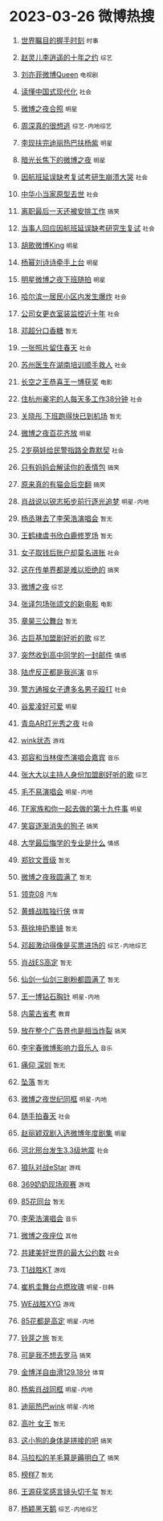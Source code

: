 # 2023-03-26 微博热搜 
1. [世界瞩目的握手时刻](https://m.weibo.cn/search?containerid=100103type%3D1%26t%3D10%26q%3D%23%E4%B8%96%E7%95%8C%E7%9E%A9%E7%9B%AE%E7%9A%84%E6%8F%A1%E6%89%8B%E6%97%B6%E5%88%BB%23&stream_entry_id=51&isnewpage=1&extparam=seat%3D1%26c_type%3D51%26pos%3D0%26stream_entry_id%3D51%26cate%3D10103%26filter_type%3Drealtimehot%26dgr%3D0%26display_time%3D1679791523%26pre_seqid%3D1679791523685026417245&luicode=10000011&lfid=106003type%3D25%26t%3D3%26disable_hot%3D1%26filter_type%3Drealtimehot) `时事` 

2. [赵灵儿李逍遥的十年之约](https://m.weibo.cn/search?containerid=100103type%3D1%26t%3D10%26q%3D%E8%B5%B5%E7%81%B5%E5%84%BF%E6%9D%8E%E9%80%8D%E9%81%A5%E7%9A%84%E5%8D%81%E5%B9%B4%E4%B9%8B%E7%BA%A6&stream_entry_id=31&isnewpage=1&extparam=seat%3D1%26realpos%3D1%26band_rank%3D1%26q%3D%25E8%25B5%25B5%25E7%2581%25B5%25E5%2584%25BF%25E6%259D%258E%25E9%2580%258D%25E9%2581%25A5%25E7%259A%2584%25E5%258D%2581%25E5%25B9%25B4%25E4%25B9%258B%25E7%25BA%25A6%26dgr%3D0%26flag%3D16%26stream_entry_id%3D31%26cate%3D5001%26pos%3D0%26c_type%3D31%26lcate%3D5001%26filter_type%3Drealtimehot%26display_time%3D1679791523%26pre_seqid%3D1679791523685026417245&luicode=10000011&lfid=106003type%3D25%26t%3D3%26disable_hot%3D1%26filter_type%3Drealtimehot) `综艺` 

3. [刘亦菲微博Queen](https://m.weibo.cn/search?containerid=100103type%3D1%26t%3D10%26q%3D%23%E5%88%98%E4%BA%A6%E8%8F%B2%E5%BE%AE%E5%8D%9AQueen%23&stream_entry_id=31&isnewpage=1&extparam=seat%3D1%26realpos%3D2%26band_rank%3D2%26q%3D%2523%25E5%2588%2598%25E4%25BA%25A6%25E8%258F%25B2%25E5%25BE%25AE%25E5%258D%259AQueen%2523%26dgr%3D0%26flag%3D16%26stream_entry_id%3D31%26cate%3D5001%26pos%3D1%26c_type%3D31%26lcate%3D5001%26filter_type%3Drealtimehot%26display_time%3D1679791523%26pre_seqid%3D1679791523685026417245&luicode=10000011&lfid=106003type%3D25%26t%3D3%26disable_hot%3D1%26filter_type%3Drealtimehot) `电视剧` 

4. [读懂中国式现代化](https://m.weibo.cn/search?containerid=100103type%3D1%26t%3D10%26q%3D%23%E8%AF%BB%E6%87%82%E4%B8%AD%E5%9B%BD%E5%BC%8F%E7%8E%B0%E4%BB%A3%E5%8C%96%23&stream_entry_id=31&isnewpage=1&extparam=seat%3D1%26realpos%3D3%26band_rank%3D3%26q%3D%2523%25E8%25AF%25BB%25E6%2587%2582%25E4%25B8%25AD%25E5%259B%25BD%25E5%25BC%258F%25E7%258E%25B0%25E4%25BB%25A3%25E5%258C%2596%2523%26dgr%3D0%26flag%3D0%26stream_entry_id%3D31%26cate%3D5001%26pos%3D2%26c_type%3D31%26lcate%3D5001%26filter_type%3Drealtimehot%26display_time%3D1679791523%26pre_seqid%3D1679791523685026417245&luicode=10000011&lfid=106003type%3D25%26t%3D3%26disable_hot%3D1%26filter_type%3Drealtimehot) `社会` 

5. [微博之夜合照](https://m.weibo.cn/search?containerid=100103type%3D1%26t%3D10%26q%3D%23%E5%BE%AE%E5%8D%9A%E4%B9%8B%E5%A4%9C%E5%90%88%E7%85%A7%23&stream_entry_id=31&isnewpage=1&extparam=seat%3D1%26realpos%3D4%26band_rank%3D4%26q%3D%2523%25E5%25BE%25AE%25E5%258D%259A%25E4%25B9%258B%25E5%25A4%259C%25E5%2590%2588%25E7%2585%25A7%2523%26dgr%3D0%26flag%3D16%26stream_entry_id%3D31%26cate%3D5001%26pos%3D3%26c_type%3D31%26lcate%3D5001%26filter_type%3Drealtimehot%26display_time%3D1679791523%26pre_seqid%3D1679791523685026417245&luicode=10000011&lfid=106003type%3D25%26t%3D3%26disable_hot%3D1%26filter_type%3Drealtimehot) `明星` 

6. [周深真的很想逃](https://m.weibo.cn/search?containerid=100103type%3D1%26t%3D10%26q%3D%23%E5%91%A8%E6%B7%B1%E7%9C%9F%E7%9A%84%E5%BE%88%E6%83%B3%E9%80%83%23&stream_entry_id=31&isnewpage=1&extparam=seat%3D1%26realpos%3D5%26band_rank%3D5%26q%3D%2523%25E5%2591%25A8%25E6%25B7%25B1%25E7%259C%259F%25E7%259A%2584%25E5%25BE%2588%25E6%2583%25B3%25E9%2580%2583%2523%26dgr%3D0%26flag%3D1%26stream_entry_id%3D31%26cate%3D5001%26pos%3D4%26c_type%3D31%26lcate%3D5001%26filter_type%3Drealtimehot%26display_time%3D1679791523%26pre_seqid%3D1679791523685026417245&luicode=10000011&lfid=106003type%3D25%26t%3D3%26disable_hot%3D1%26filter_type%3Drealtimehot) `综艺-内地综艺` 

7. [李现扶完迪丽热巴扶杨紫](https://m.weibo.cn/search?containerid=100103type%3D1%26t%3D10%26q%3D%23%E6%9D%8E%E7%8E%B0%E6%89%B6%E5%AE%8C%E8%BF%AA%E4%B8%BD%E7%83%AD%E5%B7%B4%E6%89%B6%E6%9D%A8%E7%B4%AB%23&stream_entry_id=31&isnewpage=1&extparam=seat%3D1%26realpos%3D6%26band_rank%3D6%26q%3D%2523%25E6%259D%258E%25E7%258E%25B0%25E6%2589%25B6%25E5%25AE%258C%25E8%25BF%25AA%25E4%25B8%25BD%25E7%2583%25AD%25E5%25B7%25B4%25E6%2589%25B6%25E6%259D%25A8%25E7%25B4%25AB%2523%26dgr%3D0%26flag%3D0%26stream_entry_id%3D31%26cate%3D5001%26pos%3D5%26c_type%3D31%26lcate%3D5001%26filter_type%3Drealtimehot%26display_time%3D1679791523%26pre_seqid%3D1679791523685026417245&luicode=10000011&lfid=106003type%3D25%26t%3D3%26disable_hot%3D1%26filter_type%3Drealtimehot) `明星` 

8. [暗光长焦下的微博之夜](https://m.weibo.cn/search?containerid=100103type%3D1%26t%3D10%26q%3D%23%E6%9A%97%E5%85%89%E9%95%BF%E7%84%A6%E4%B8%8B%E7%9A%84%E5%BE%AE%E5%8D%9A%E4%B9%8B%E5%A4%9C%23&stream_entry_id=31&isnewpage=1&extparam=seat%3D1%26band_rank%3D7%26filter_type%3Drealtimehot%26topic_ad%3D1%26adid%3D184075%26q%3D%2523%25E6%259A%2597%25E5%2585%2589%25E9%2595%25BF%25E7%2584%25A6%25E4%25B8%258B%25E7%259A%2584%25E5%25BE%25AE%25E5%258D%259A%25E4%25B9%258B%25E5%25A4%259C%2523%26dgr%3D0%26pos%3D6%26stream_entry_id%3D31%26cate%3D5001%26c_type%3D31%26lcate%3D5001%26display_time%3D1679791523%26pre_seqid%3D1679791523685026417245&luicode=10000011&lfid=106003type%3D25%26t%3D3%26disable_hot%3D1%26filter_type%3Drealtimehot) `明星` 

9. [因航班延误缺考复试考研生崩溃大哭](https://m.weibo.cn/search?containerid=100103type%3D1%26t%3D10%26q%3D%23%E5%9B%A0%E8%88%AA%E7%8F%AD%E5%BB%B6%E8%AF%AF%E7%BC%BA%E8%80%83%E5%A4%8D%E8%AF%95%E8%80%83%E7%A0%94%E7%94%9F%E5%B4%A9%E6%BA%83%E5%A4%A7%E5%93%AD%23&stream_entry_id=31&isnewpage=1&extparam=seat%3D1%26realpos%3D7%26band_rank%3D7%26q%3D%2523%25E5%259B%25A0%25E8%2588%25AA%25E7%258F%25AD%25E5%25BB%25B6%25E8%25AF%25AF%25E7%25BC%25BA%25E8%2580%2583%25E5%25A4%258D%25E8%25AF%2595%25E8%2580%2583%25E7%25A0%2594%25E7%2594%259F%25E5%25B4%25A9%25E6%25BA%2583%25E5%25A4%25A7%25E5%2593%25AD%2523%26dgr%3D0%26flag%3D2%26stream_entry_id%3D31%26cate%3D5001%26pos%3D7%26c_type%3D31%26lcate%3D5001%26filter_type%3Drealtimehot%26display_time%3D1679791523%26pre_seqid%3D1679791523685026417245&luicode=10000011&lfid=106003type%3D25%26t%3D3%26disable_hot%3D1%26filter_type%3Drealtimehot) `社会` 

10. [中华小当家原型去世](https://m.weibo.cn/search?containerid=100103type%3D1%26t%3D10%26q%3D%23%E4%B8%AD%E5%8D%8E%E5%B0%8F%E5%BD%93%E5%AE%B6%E5%8E%9F%E5%9E%8B%E5%8E%BB%E4%B8%96%23&stream_entry_id=31&isnewpage=1&extparam=seat%3D1%26realpos%3D8%26band_rank%3D8%26q%3D%2523%25E4%25B8%25AD%25E5%258D%258E%25E5%25B0%258F%25E5%25BD%2593%25E5%25AE%25B6%25E5%258E%259F%25E5%259E%258B%25E5%258E%25BB%25E4%25B8%2596%2523%26dgr%3D0%26flag%3D1%26stream_entry_id%3D31%26cate%3D5001%26pos%3D8%26c_type%3D31%26lcate%3D5001%26filter_type%3Drealtimehot%26display_time%3D1679791523%26pre_seqid%3D1679791523685026417245&luicode=10000011&lfid=106003type%3D25%26t%3D3%26disable_hot%3D1%26filter_type%3Drealtimehot) `社会` 

11. [离职最后一天还被安排工作](https://m.weibo.cn/search?containerid=100103type%3D1%26t%3D10%26q%3D%23%E7%A6%BB%E8%81%8C%E6%9C%80%E5%90%8E%E4%B8%80%E5%A4%A9%E8%BF%98%E8%A2%AB%E5%AE%89%E6%8E%92%E5%B7%A5%E4%BD%9C%23&stream_entry_id=31&isnewpage=1&extparam=seat%3D1%26realpos%3D9%26band_rank%3D9%26q%3D%2523%25E7%25A6%25BB%25E8%2581%258C%25E6%259C%2580%25E5%2590%258E%25E4%25B8%2580%25E5%25A4%25A9%25E8%25BF%2598%25E8%25A2%25AB%25E5%25AE%2589%25E6%258E%2592%25E5%25B7%25A5%25E4%25BD%259C%2523%26dgr%3D0%26flag%3D0%26stream_entry_id%3D31%26cate%3D5001%26pos%3D9%26c_type%3D31%26lcate%3D5001%26filter_type%3Drealtimehot%26display_time%3D1679791523%26pre_seqid%3D1679791523685026417245&luicode=10000011&lfid=106003type%3D25%26t%3D3%26disable_hot%3D1%26filter_type%3Drealtimehot) `搞笑` 

12. [当事人回应因航班延误缺考研究生复试](https://m.weibo.cn/search?containerid=100103type%3D1%26t%3D10%26q%3D%23%E5%BD%93%E4%BA%8B%E4%BA%BA%E5%9B%9E%E5%BA%94%E5%9B%A0%E8%88%AA%E7%8F%AD%E5%BB%B6%E8%AF%AF%E7%BC%BA%E8%80%83%E7%A0%94%E7%A9%B6%E7%94%9F%E5%A4%8D%E8%AF%95%23&stream_entry_id=31&isnewpage=1&extparam=seat%3D1%26realpos%3D10%26band_rank%3D10%26q%3D%2523%25E5%25BD%2593%25E4%25BA%258B%25E4%25BA%25BA%25E5%259B%259E%25E5%25BA%2594%25E5%259B%25A0%25E8%2588%25AA%25E7%258F%25AD%25E5%25BB%25B6%25E8%25AF%25AF%25E7%25BC%25BA%25E8%2580%2583%25E7%25A0%2594%25E7%25A9%25B6%25E7%2594%259F%25E5%25A4%258D%25E8%25AF%2595%2523%26dgr%3D0%26flag%3D0%26stream_entry_id%3D31%26cate%3D5001%26pos%3D10%26c_type%3D31%26lcate%3D5001%26filter_type%3Drealtimehot%26display_time%3D1679791523%26pre_seqid%3D1679791523685026417245&luicode=10000011&lfid=106003type%3D25%26t%3D3%26disable_hot%3D1%26filter_type%3Drealtimehot) `社会` 

13. [胡歌微博King](https://m.weibo.cn/search?containerid=100103type%3D1%26t%3D10%26q%3D%23%E8%83%A1%E6%AD%8C%E5%BE%AE%E5%8D%9AKing%23&stream_entry_id=31&isnewpage=1&extparam=seat%3D1%26realpos%3D11%26band_rank%3D11%26q%3D%2523%25E8%2583%25A1%25E6%25AD%258C%25E5%25BE%25AE%25E5%258D%259AKing%2523%26dgr%3D0%26flag%3D0%26stream_entry_id%3D31%26cate%3D5001%26pos%3D11%26c_type%3D31%26lcate%3D5001%26filter_type%3Drealtimehot%26display_time%3D1679791523%26pre_seqid%3D1679791523685026417245&luicode=10000011&lfid=106003type%3D25%26t%3D3%26disable_hot%3D1%26filter_type%3Drealtimehot) `明星` 

14. [杨幂刘诗诗牵手上台](https://m.weibo.cn/search?containerid=100103type%3D1%26t%3D10%26q%3D%23%E6%9D%A8%E5%B9%82%E5%88%98%E8%AF%97%E8%AF%97%E7%89%B5%E6%89%8B%E4%B8%8A%E5%8F%B0%23&stream_entry_id=31&isnewpage=1&extparam=seat%3D1%26realpos%3D12%26band_rank%3D12%26q%3D%2523%25E6%259D%25A8%25E5%25B9%2582%25E5%2588%2598%25E8%25AF%2597%25E8%25AF%2597%25E7%2589%25B5%25E6%2589%258B%25E4%25B8%258A%25E5%258F%25B0%2523%26dgr%3D0%26flag%3D0%26stream_entry_id%3D31%26cate%3D5001%26pos%3D12%26c_type%3D31%26lcate%3D5001%26filter_type%3Drealtimehot%26display_time%3D1679791523%26pre_seqid%3D1679791523685026417245&luicode=10000011&lfid=106003type%3D25%26t%3D3%26disable_hot%3D1%26filter_type%3Drealtimehot) `明星` 

15. [明星微博之夜下班随拍](https://m.weibo.cn/search?containerid=100103type%3D1%26t%3D10%26q%3D%23%E6%98%8E%E6%98%9F%E5%BE%AE%E5%8D%9A%E4%B9%8B%E5%A4%9C%E4%B8%8B%E7%8F%AD%E9%9A%8F%E6%8B%8D%23&stream_entry_id=31&isnewpage=1&extparam=seat%3D1%26realpos%3D13%26band_rank%3D13%26q%3D%2523%25E6%2598%258E%25E6%2598%259F%25E5%25BE%25AE%25E5%258D%259A%25E4%25B9%258B%25E5%25A4%259C%25E4%25B8%258B%25E7%258F%25AD%25E9%259A%258F%25E6%258B%258D%2523%26dgr%3D0%26flag%3D1%26stream_entry_id%3D31%26cate%3D5001%26pos%3D13%26c_type%3D31%26lcate%3D5001%26filter_type%3Drealtimehot%26display_time%3D1679791523%26pre_seqid%3D1679791523685026417245&luicode=10000011&lfid=106003type%3D25%26t%3D3%26disable_hot%3D1%26filter_type%3Drealtimehot) `明星` 

16. [哈尔滨一居民小区内发生爆炸](https://m.weibo.cn/search?containerid=100103type%3D1%26t%3D10%26q%3D%23%E5%93%88%E5%B0%94%E6%BB%A8%E4%B8%80%E5%B1%85%E6%B0%91%E5%B0%8F%E5%8C%BA%E5%86%85%E5%8F%91%E7%94%9F%E7%88%86%E7%82%B8%23&stream_entry_id=31&isnewpage=1&extparam=seat%3D1%26realpos%3D14%26band_rank%3D14%26q%3D%2523%25E5%2593%2588%25E5%25B0%2594%25E6%25BB%25A8%25E4%25B8%2580%25E5%25B1%2585%25E6%25B0%2591%25E5%25B0%258F%25E5%258C%25BA%25E5%2586%2585%25E5%258F%2591%25E7%2594%259F%25E7%2588%2586%25E7%2582%25B8%2523%26dgr%3D0%26flag%3D0%26stream_entry_id%3D31%26cate%3D5001%26pos%3D14%26c_type%3D31%26lcate%3D5001%26filter_type%3Drealtimehot%26display_time%3D1679791523%26pre_seqid%3D1679791523685026417245&luicode=10000011&lfid=106003type%3D25%26t%3D3%26disable_hot%3D1%26filter_type%3Drealtimehot) `社会` 

17. [公司女更衣室装监控近十年](https://m.weibo.cn/search?containerid=100103type%3D1%26t%3D10%26q%3D%23%E5%85%AC%E5%8F%B8%E5%A5%B3%E6%9B%B4%E8%A1%A3%E5%AE%A4%E8%A3%85%E7%9B%91%E6%8E%A7%E8%BF%91%E5%8D%81%E5%B9%B4%23&stream_entry_id=31&isnewpage=1&extparam=seat%3D1%26realpos%3D15%26band_rank%3D15%26q%3D%2523%25E5%2585%25AC%25E5%258F%25B8%25E5%25A5%25B3%25E6%259B%25B4%25E8%25A1%25A3%25E5%25AE%25A4%25E8%25A3%2585%25E7%259B%2591%25E6%258E%25A7%25E8%25BF%2591%25E5%258D%2581%25E5%25B9%25B4%2523%26dgr%3D0%26flag%3D0%26stream_entry_id%3D31%26cate%3D5001%26pos%3D15%26c_type%3D31%26lcate%3D5001%26filter_type%3Drealtimehot%26display_time%3D1679791523%26pre_seqid%3D1679791523685026417245&luicode=10000011&lfid=106003type%3D25%26t%3D3%26disable_hot%3D1%26filter_type%3Drealtimehot) `社会` 

18. [邓超分口香糖](https://m.weibo.cn/search?containerid=100103type%3D1%26t%3D10%26q%3D%23%E9%82%93%E8%B6%85%E5%88%86%E5%8F%A3%E9%A6%99%E7%B3%96%23&stream_entry_id=31&isnewpage=1&extparam=seat%3D1%26realpos%3D16%26band_rank%3D16%26q%3D%2523%25E9%2582%2593%25E8%25B6%2585%25E5%2588%2586%25E5%258F%25A3%25E9%25A6%2599%25E7%25B3%2596%2523%26dgr%3D0%26flag%3D1%26stream_entry_id%3D31%26cate%3D5001%26pos%3D16%26c_type%3D31%26lcate%3D5001%26filter_type%3Drealtimehot%26display_time%3D1679791523%26pre_seqid%3D1679791523685026417245&luicode=10000011&lfid=106003type%3D25%26t%3D3%26disable_hot%3D1%26filter_type%3Drealtimehot) `暂无` 

19. [一张照片留住春天](https://m.weibo.cn/search?containerid=100103type%3D1%26t%3D10%26q%3D%23%E4%B8%80%E5%BC%A0%E7%85%A7%E7%89%87%E7%95%99%E4%BD%8F%E6%98%A5%E5%A4%A9%23&stream_entry_id=31&isnewpage=1&extparam=seat%3D1%26realpos%3D17%26band_rank%3D17%26q%3D%2523%25E4%25B8%2580%25E5%25BC%25A0%25E7%2585%25A7%25E7%2589%2587%25E7%2595%2599%25E4%25BD%258F%25E6%2598%25A5%25E5%25A4%25A9%2523%26dgr%3D0%26flag%3D1%26stream_entry_id%3D31%26cate%3D5001%26pos%3D17%26c_type%3D31%26lcate%3D5001%26filter_type%3Drealtimehot%26display_time%3D1679791523%26pre_seqid%3D1679791523685026417245&luicode=10000011&lfid=106003type%3D25%26t%3D3%26disable_hot%3D1%26filter_type%3Drealtimehot) `社会` 

20. [苏州医生在湖南培训顺手救人](https://m.weibo.cn/search?containerid=100103type%3D1%26t%3D10%26q%3D%23%E8%8B%8F%E5%B7%9E%E5%8C%BB%E7%94%9F%E5%9C%A8%E6%B9%96%E5%8D%97%E5%9F%B9%E8%AE%AD%E9%A1%BA%E6%89%8B%E6%95%91%E4%BA%BA%23&stream_entry_id=31&isnewpage=1&extparam=seat%3D1%26realpos%3D18%26band_rank%3D18%26q%3D%2523%25E8%258B%258F%25E5%25B7%259E%25E5%258C%25BB%25E7%2594%259F%25E5%259C%25A8%25E6%25B9%2596%25E5%258D%2597%25E5%259F%25B9%25E8%25AE%25AD%25E9%25A1%25BA%25E6%2589%258B%25E6%2595%2591%25E4%25BA%25BA%2523%26dgr%3D0%26flag%3D0%26stream_entry_id%3D31%26cate%3D5001%26pos%3D18%26c_type%3D31%26lcate%3D5001%26filter_type%3Drealtimehot%26display_time%3D1679791523%26pre_seqid%3D1679791523685026417245&luicode=10000011&lfid=106003type%3D25%26t%3D3%26disable_hot%3D1%26filter_type%3Drealtimehot) `社会` 

21. [长空之王恭喜王一博获奖](https://m.weibo.cn/search?containerid=100103type%3D1%26t%3D10%26q%3D%23%E9%95%BF%E7%A9%BA%E4%B9%8B%E7%8E%8B%E6%81%AD%E5%96%9C%E7%8E%8B%E4%B8%80%E5%8D%9A%E8%8E%B7%E5%A5%96%23&stream_entry_id=31&isnewpage=1&extparam=seat%3D1%26realpos%3D19%26band_rank%3D19%26q%3D%2523%25E9%2595%25BF%25E7%25A9%25BA%25E4%25B9%258B%25E7%258E%258B%25E6%2581%25AD%25E5%2596%259C%25E7%258E%258B%25E4%25B8%2580%25E5%258D%259A%25E8%258E%25B7%25E5%25A5%2596%2523%26dgr%3D0%26flag%3D1%26stream_entry_id%3D31%26cate%3D5001%26pos%3D19%26c_type%3D31%26lcate%3D5001%26filter_type%3Drealtimehot%26display_time%3D1679791523%26pre_seqid%3D1679791523685026417245&luicode=10000011&lfid=106003type%3D25%26t%3D3%26disable_hot%3D1%26filter_type%3Drealtimehot) `电影` 

22. [住杭州豪宅的人每天多工作38分钟](https://m.weibo.cn/search?containerid=100103type%3D1%26t%3D10%26q%3D%23%E4%BD%8F%E6%9D%AD%E5%B7%9E%E8%B1%AA%E5%AE%85%E7%9A%84%E4%BA%BA%E6%AF%8F%E5%A4%A9%E5%A4%9A%E5%B7%A5%E4%BD%9C38%E5%88%86%E9%92%9F%23&stream_entry_id=31&isnewpage=1&extparam=seat%3D1%26realpos%3D20%26band_rank%3D20%26q%3D%2523%25E4%25BD%258F%25E6%259D%25AD%25E5%25B7%259E%25E8%25B1%25AA%25E5%25AE%2585%25E7%259A%2584%25E4%25BA%25BA%25E6%25AF%258F%25E5%25A4%25A9%25E5%25A4%259A%25E5%25B7%25A5%25E4%25BD%259C38%25E5%2588%2586%25E9%2592%259F%2523%26dgr%3D0%26flag%3D0%26stream_entry_id%3D31%26cate%3D5001%26pos%3D20%26c_type%3D31%26lcate%3D5001%26filter_type%3Drealtimehot%26display_time%3D1679791523%26pre_seqid%3D1679791523685026417245&luicode=10000011&lfid=106003type%3D25%26t%3D3%26disable_hot%3D1%26filter_type%3Drealtimehot) `社会` 

23. [关晓彤 下班跑得快已到机场](https://m.weibo.cn/search?containerid=100103type%3D1%26t%3D10%26q%3D%E5%85%B3%E6%99%93%E5%BD%A4+%E4%B8%8B%E7%8F%AD%E8%B7%91%E5%BE%97%E5%BF%AB%E5%B7%B2%E5%88%B0%E6%9C%BA%E5%9C%BA&stream_entry_id=31&isnewpage=1&extparam=seat%3D1%26realpos%3D21%26band_rank%3D21%26q%3D%25E5%2585%25B3%25E6%2599%2593%25E5%25BD%25A4%2520%25E4%25B8%258B%25E7%258F%25AD%25E8%25B7%2591%25E5%25BE%2597%25E5%25BF%25AB%25E5%25B7%25B2%25E5%2588%25B0%25E6%259C%25BA%25E5%259C%25BA%26dgr%3D0%26flag%3D0%26stream_entry_id%3D31%26cate%3D5001%26pos%3D21%26c_type%3D31%26lcate%3D5001%26filter_type%3Drealtimehot%26display_time%3D1679791523%26pre_seqid%3D1679791523685026417245&luicode=10000011&lfid=106003type%3D25%26t%3D3%26disable_hot%3D1%26filter_type%3Drealtimehot) `暂无` 

24. [微博之夜百花齐放](https://m.weibo.cn/search?containerid=100103type%3D1%26t%3D10%26q%3D%23%E5%BE%AE%E5%8D%9A%E4%B9%8B%E5%A4%9C%E7%99%BE%E8%8A%B1%E9%BD%90%E6%94%BE%23&stream_entry_id=31&isnewpage=1&extparam=seat%3D1%26realpos%3D22%26band_rank%3D22%26q%3D%2523%25E5%25BE%25AE%25E5%258D%259A%25E4%25B9%258B%25E5%25A4%259C%25E7%2599%25BE%25E8%258A%25B1%25E9%25BD%2590%25E6%2594%25BE%2523%26dgr%3D0%26flag%3D2%26stream_entry_id%3D31%26cate%3D5001%26pos%3D22%26c_type%3D31%26lcate%3D5001%26filter_type%3Drealtimehot%26display_time%3D1679791523%26pre_seqid%3D1679791523685026417245&luicode=10000011&lfid=106003type%3D25%26t%3D3%26disable_hot%3D1%26filter_type%3Drealtimehot) `明星` 

25. [2岁萌娃给民警指路全靠默契](https://m.weibo.cn/search?containerid=100103type%3D1%26t%3D10%26q%3D%232%E5%B2%81%E8%90%8C%E5%A8%83%E7%BB%99%E6%B0%91%E8%AD%A6%E6%8C%87%E8%B7%AF%E5%85%A8%E9%9D%A0%E9%BB%98%E5%A5%91%23&stream_entry_id=31&isnewpage=1&extparam=seat%3D1%26realpos%3D23%26band_rank%3D23%26q%3D%25232%25E5%25B2%2581%25E8%2590%258C%25E5%25A8%2583%25E7%25BB%2599%25E6%25B0%2591%25E8%25AD%25A6%25E6%258C%2587%25E8%25B7%25AF%25E5%2585%25A8%25E9%259D%25A0%25E9%25BB%2598%25E5%25A5%2591%2523%26dgr%3D0%26flag%3D1%26stream_entry_id%3D31%26cate%3D5001%26pos%3D23%26c_type%3D31%26lcate%3D5001%26filter_type%3Drealtimehot%26display_time%3D1679791523%26pre_seqid%3D1679791523685026417245&luicode=10000011&lfid=106003type%3D25%26t%3D3%26disable_hot%3D1%26filter_type%3Drealtimehot) `社会` 

26. [只有妈妈会解读你的表情包](https://m.weibo.cn/search?containerid=100103type%3D1%26t%3D10%26q%3D%23%E5%8F%AA%E6%9C%89%E5%A6%88%E5%A6%88%E4%BC%9A%E8%A7%A3%E8%AF%BB%E4%BD%A0%E7%9A%84%E8%A1%A8%E6%83%85%E5%8C%85%23&stream_entry_id=31&isnewpage=1&extparam=seat%3D1%26realpos%3D24%26band_rank%3D24%26q%3D%2523%25E5%258F%25AA%25E6%259C%2589%25E5%25A6%2588%25E5%25A6%2588%25E4%25BC%259A%25E8%25A7%25A3%25E8%25AF%25BB%25E4%25BD%25A0%25E7%259A%2584%25E8%25A1%25A8%25E6%2583%2585%25E5%258C%2585%2523%26dgr%3D0%26flag%3D1%26stream_entry_id%3D31%26cate%3D5001%26pos%3D24%26c_type%3D31%26lcate%3D5001%26filter_type%3Drealtimehot%26display_time%3D1679791523%26pre_seqid%3D1679791523685026417245&luicode=10000011&lfid=106003type%3D25%26t%3D3%26disable_hot%3D1%26filter_type%3Drealtimehot) `搞笑` 

27. [原来真的有猫会后空翻](https://m.weibo.cn/search?containerid=100103type%3D1%26t%3D10%26q%3D%23%E5%8E%9F%E6%9D%A5%E7%9C%9F%E7%9A%84%E6%9C%89%E7%8C%AB%E4%BC%9A%E5%90%8E%E7%A9%BA%E7%BF%BB%23&stream_entry_id=31&isnewpage=1&extparam=seat%3D1%26realpos%3D25%26band_rank%3D25%26q%3D%2523%25E5%258E%259F%25E6%259D%25A5%25E7%259C%259F%25E7%259A%2584%25E6%259C%2589%25E7%258C%25AB%25E4%25BC%259A%25E5%2590%258E%25E7%25A9%25BA%25E7%25BF%25BB%2523%26dgr%3D0%26flag%3D1%26stream_entry_id%3D31%26cate%3D5001%26pos%3D25%26c_type%3D31%26lcate%3D5001%26filter_type%3Drealtimehot%26display_time%3D1679791523%26pre_seqid%3D1679791523685026417245&luicode=10000011&lfid=106003type%3D25%26t%3D3%26disable_hot%3D1%26filter_type%3Drealtimehot) `搞笑` 

28. [肖战说以锐志拓步前行逐光追梦](https://m.weibo.cn/search?containerid=100103type%3D1%26t%3D10%26q%3D%23%E8%82%96%E6%88%98%E8%AF%B4%E4%BB%A5%E9%94%90%E5%BF%97%E6%8B%93%E6%AD%A5%E5%89%8D%E8%A1%8C%E9%80%90%E5%85%89%E8%BF%BD%E6%A2%A6%23&stream_entry_id=31&isnewpage=1&extparam=seat%3D1%26realpos%3D26%26band_rank%3D26%26q%3D%2523%25E8%2582%2596%25E6%2588%2598%25E8%25AF%25B4%25E4%25BB%25A5%25E9%2594%2590%25E5%25BF%2597%25E6%258B%2593%25E6%25AD%25A5%25E5%2589%258D%25E8%25A1%258C%25E9%2580%2590%25E5%2585%2589%25E8%25BF%25BD%25E6%25A2%25A6%2523%26dgr%3D0%26flag%3D1%26stream_entry_id%3D31%26cate%3D5001%26pos%3D26%26c_type%3D31%26lcate%3D5001%26filter_type%3Drealtimehot%26display_time%3D1679791523%26pre_seqid%3D1679791523685026417245&luicode=10000011&lfid=106003type%3D25%26t%3D3%26disable_hot%3D1%26filter_type%3Drealtimehot) `明星-内地` 

29. [杨丞琳去了李荣浩演唱会](https://m.weibo.cn/search?containerid=100103type%3D1%26t%3D10%26q%3D%E6%9D%A8%E4%B8%9E%E7%90%B3%E5%8E%BB%E4%BA%86%E6%9D%8E%E8%8D%A3%E6%B5%A9%E6%BC%94%E5%94%B1%E4%BC%9A&stream_entry_id=31&isnewpage=1&extparam=seat%3D1%26realpos%3D27%26band_rank%3D27%26q%3D%25E6%259D%25A8%25E4%25B8%259E%25E7%2590%25B3%25E5%258E%25BB%25E4%25BA%2586%25E6%259D%258E%25E8%258D%25A3%25E6%25B5%25A9%25E6%25BC%2594%25E5%2594%25B1%25E4%25BC%259A%26dgr%3D0%26flag%3D1%26stream_entry_id%3D31%26cate%3D5001%26pos%3D27%26c_type%3D31%26lcate%3D5001%26filter_type%3Drealtimehot%26display_time%3D1679791523%26pre_seqid%3D1679791523685026417245&luicode=10000011&lfid=106003type%3D25%26t%3D3%26disable_hot%3D1%26filter_type%3Drealtimehot) `暂无` 

30. [王鹤棣虞书欣白鹿修罗场](https://m.weibo.cn/search?containerid=100103type%3D1%26t%3D10%26q%3D%23%E7%8E%8B%E9%B9%A4%E6%A3%A3%E8%99%9E%E4%B9%A6%E6%AC%A3%E7%99%BD%E9%B9%BF%E4%BF%AE%E7%BD%97%E5%9C%BA%23&stream_entry_id=31&isnewpage=1&extparam=seat%3D1%26realpos%3D28%26band_rank%3D28%26q%3D%2523%25E7%258E%258B%25E9%25B9%25A4%25E6%25A3%25A3%25E8%2599%259E%25E4%25B9%25A6%25E6%25AC%25A3%25E7%2599%25BD%25E9%25B9%25BF%25E4%25BF%25AE%25E7%25BD%2597%25E5%259C%25BA%2523%26dgr%3D0%26flag%3D0%26stream_entry_id%3D31%26cate%3D5001%26pos%3D28%26c_type%3D31%26lcate%3D5001%26filter_type%3Drealtimehot%26display_time%3D1679791523%26pre_seqid%3D1679791523685026417245&luicode=10000011&lfid=106003type%3D25%26t%3D3%26disable_hot%3D1%26filter_type%3Drealtimehot) `暂无` 

31. [女子取钱后账户却莫名进账](https://m.weibo.cn/search?containerid=100103type%3D1%26t%3D10%26q%3D%23%E5%A5%B3%E5%AD%90%E5%8F%96%E9%92%B1%E5%90%8E%E8%B4%A6%E6%88%B7%E5%8D%B4%E8%8E%AB%E5%90%8D%E8%BF%9B%E8%B4%A6%23&stream_entry_id=31&isnewpage=1&extparam=seat%3D1%26realpos%3D29%26band_rank%3D29%26q%3D%2523%25E5%25A5%25B3%25E5%25AD%2590%25E5%258F%2596%25E9%2592%25B1%25E5%2590%258E%25E8%25B4%25A6%25E6%2588%25B7%25E5%258D%25B4%25E8%258E%25AB%25E5%2590%258D%25E8%25BF%259B%25E8%25B4%25A6%2523%26dgr%3D0%26flag%3D0%26stream_entry_id%3D31%26cate%3D5001%26pos%3D29%26c_type%3D31%26lcate%3D5001%26filter_type%3Drealtimehot%26display_time%3D1679791523%26pre_seqid%3D1679791523685026417245&luicode=10000011&lfid=106003type%3D25%26t%3D3%26disable_hot%3D1%26filter_type%3Drealtimehot) `社会` 

32. [这在传单界都是难以拒绝的](https://m.weibo.cn/search?containerid=100103type%3D1%26t%3D10%26q%3D%23%E8%BF%99%E5%9C%A8%E4%BC%A0%E5%8D%95%E7%95%8C%E9%83%BD%E6%98%AF%E9%9A%BE%E4%BB%A5%E6%8B%92%E7%BB%9D%E7%9A%84%23&stream_entry_id=31&isnewpage=1&extparam=seat%3D1%26realpos%3D30%26band_rank%3D30%26q%3D%2523%25E8%25BF%2599%25E5%259C%25A8%25E4%25BC%25A0%25E5%258D%2595%25E7%2595%258C%25E9%2583%25BD%25E6%2598%25AF%25E9%259A%25BE%25E4%25BB%25A5%25E6%258B%2592%25E7%25BB%259D%25E7%259A%2584%2523%26dgr%3D0%26flag%3D0%26stream_entry_id%3D31%26cate%3D5001%26pos%3D30%26c_type%3D31%26lcate%3D5001%26filter_type%3Drealtimehot%26display_time%3D1679791523%26pre_seqid%3D1679791523685026417245&luicode=10000011&lfid=106003type%3D25%26t%3D3%26disable_hot%3D1%26filter_type%3Drealtimehot) `搞笑` 

33. [微博之夜](https://m.weibo.cn/search?containerid=100103type%3D1%26t%3D10%26q%3D%E5%BE%AE%E5%8D%9A%E4%B9%8B%E5%A4%9C&stream_entry_id=31&isnewpage=1&extparam=seat%3D1%26realpos%3D31%26band_rank%3D31%26q%3D%25E5%25BE%25AE%25E5%258D%259A%25E4%25B9%258B%25E5%25A4%259C%26dgr%3D0%26flag%3D0%26stream_entry_id%3D31%26cate%3D5001%26pos%3D31%26c_type%3D31%26lcate%3D5001%26filter_type%3Drealtimehot%26display_time%3D1679791523%26pre_seqid%3D1679791523685026417245&luicode=10000011&lfid=106003type%3D25%26t%3D3%26disable_hot%3D1%26filter_type%3Drealtimehot) `综艺` 

34. [张译包场张颂文的新电影](https://m.weibo.cn/search?containerid=100103type%3D1%26t%3D10%26q%3D%23%E5%BC%A0%E8%AF%91%E5%8C%85%E5%9C%BA%E5%BC%A0%E9%A2%82%E6%96%87%E7%9A%84%E6%96%B0%E7%94%B5%E5%BD%B1%23&stream_entry_id=31&isnewpage=1&extparam=seat%3D1%26realpos%3D32%26band_rank%3D32%26q%3D%2523%25E5%25BC%25A0%25E8%25AF%2591%25E5%258C%2585%25E5%259C%25BA%25E5%25BC%25A0%25E9%25A2%2582%25E6%2596%2587%25E7%259A%2584%25E6%2596%25B0%25E7%2594%25B5%25E5%25BD%25B1%2523%26dgr%3D0%26flag%3D0%26stream_entry_id%3D31%26cate%3D5001%26pos%3D32%26c_type%3D31%26lcate%3D5001%26filter_type%3Drealtimehot%26display_time%3D1679791523%26pre_seqid%3D1679791523685026417245&luicode=10000011&lfid=106003type%3D25%26t%3D3%26disable_hot%3D1%26filter_type%3Drealtimehot) `电影` 

35. [章昊三公舞台](https://m.weibo.cn/search?containerid=100103type%3D1%26t%3D10%26q%3D%E7%AB%A0%E6%98%8A%E4%B8%89%E5%85%AC%E8%88%9E%E5%8F%B0&stream_entry_id=31&isnewpage=1&extparam=seat%3D1%26realpos%3D33%26band_rank%3D33%26q%3D%25E7%25AB%25A0%25E6%2598%258A%25E4%25B8%2589%25E5%2585%25AC%25E8%2588%259E%25E5%258F%25B0%26dgr%3D0%26flag%3D1%26stream_entry_id%3D31%26cate%3D5001%26pos%3D33%26c_type%3D31%26lcate%3D5001%26filter_type%3Drealtimehot%26display_time%3D1679791523%26pre_seqid%3D1679791523685026417245&luicode=10000011&lfid=106003type%3D25%26t%3D3%26disable_hot%3D1%26filter_type%3Drealtimehot) `暂无` 

36. [古巨基加盟剧好听的歌](https://m.weibo.cn/search?containerid=100103type%3D1%26t%3D10%26q%3D%23%E5%8F%A4%E5%B7%A8%E5%9F%BA%E5%8A%A0%E7%9B%9F%E5%89%A7%E5%A5%BD%E5%90%AC%E7%9A%84%E6%AD%8C%23&stream_entry_id=31&isnewpage=1&extparam=seat%3D1%26realpos%3D34%26band_rank%3D34%26q%3D%2523%25E5%258F%25A4%25E5%25B7%25A8%25E5%259F%25BA%25E5%258A%25A0%25E7%259B%259F%25E5%2589%25A7%25E5%25A5%25BD%25E5%2590%25AC%25E7%259A%2584%25E6%25AD%258C%2523%26dgr%3D0%26flag%3D1%26stream_entry_id%3D31%26cate%3D5001%26pos%3D34%26c_type%3D31%26lcate%3D5001%26filter_type%3Drealtimehot%26display_time%3D1679791523%26pre_seqid%3D1679791523685026417245&luicode=10000011&lfid=106003type%3D25%26t%3D3%26disable_hot%3D1%26filter_type%3Drealtimehot) `综艺` 

37. [突然收到高中同学的一封邮件](https://m.weibo.cn/search?containerid=100103type%3D1%26t%3D10%26q%3D%23%E7%AA%81%E7%84%B6%E6%94%B6%E5%88%B0%E9%AB%98%E4%B8%AD%E5%90%8C%E5%AD%A6%E7%9A%84%E4%B8%80%E5%B0%81%E9%82%AE%E4%BB%B6%23&stream_entry_id=31&isnewpage=1&extparam=seat%3D1%26realpos%3D35%26band_rank%3D35%26q%3D%2523%25E7%25AA%2581%25E7%2584%25B6%25E6%2594%25B6%25E5%2588%25B0%25E9%25AB%2598%25E4%25B8%25AD%25E5%2590%258C%25E5%25AD%25A6%25E7%259A%2584%25E4%25B8%2580%25E5%25B0%2581%25E9%2582%25AE%25E4%25BB%25B6%2523%26dgr%3D0%26flag%3D0%26stream_entry_id%3D31%26cate%3D5001%26pos%3D35%26c_type%3D31%26lcate%3D5001%26filter_type%3Drealtimehot%26display_time%3D1679791523%26pre_seqid%3D1679791523685026417245&luicode=10000011&lfid=106003type%3D25%26t%3D3%26disable_hot%3D1%26filter_type%3Drealtimehot) `情感` 

38. [陆虎反正都是我巡演](https://m.weibo.cn/search?containerid=100103type%3D1%26t%3D10%26q%3D%23%E9%99%86%E8%99%8E%E5%8F%8D%E6%AD%A3%E9%83%BD%E6%98%AF%E6%88%91%E5%B7%A1%E6%BC%94%23&stream_entry_id=31&isnewpage=1&extparam=seat%3D1%26realpos%3D36%26band_rank%3D36%26q%3D%2523%25E9%2599%2586%25E8%2599%258E%25E5%258F%258D%25E6%25AD%25A3%25E9%2583%25BD%25E6%2598%25AF%25E6%2588%2591%25E5%25B7%25A1%25E6%25BC%2594%2523%26dgr%3D0%26flag%3D1%26stream_entry_id%3D31%26cate%3D5001%26pos%3D36%26c_type%3D31%26lcate%3D5001%26filter_type%3Drealtimehot%26display_time%3D1679791523%26pre_seqid%3D1679791523685026417245&luicode=10000011&lfid=106003type%3D25%26t%3D3%26disable_hot%3D1%26filter_type%3Drealtimehot) `音乐` 

39. [警方通报女子遭多名男子殴打](https://m.weibo.cn/search?containerid=100103type%3D1%26t%3D10%26q%3D%23%E8%AD%A6%E6%96%B9%E9%80%9A%E6%8A%A5%E5%A5%B3%E5%AD%90%E9%81%AD%E5%A4%9A%E5%90%8D%E7%94%B7%E5%AD%90%E6%AE%B4%E6%89%93%23&stream_entry_id=31&isnewpage=1&extparam=seat%3D1%26realpos%3D37%26band_rank%3D37%26q%3D%2523%25E8%25AD%25A6%25E6%2596%25B9%25E9%2580%259A%25E6%258A%25A5%25E5%25A5%25B3%25E5%25AD%2590%25E9%2581%25AD%25E5%25A4%259A%25E5%2590%258D%25E7%2594%25B7%25E5%25AD%2590%25E6%25AE%25B4%25E6%2589%2593%2523%26dgr%3D0%26flag%3D0%26stream_entry_id%3D31%26cate%3D5001%26pos%3D37%26c_type%3D31%26lcate%3D5001%26filter_type%3Drealtimehot%26display_time%3D1679791523%26pre_seqid%3D1679791523685026417245&luicode=10000011&lfid=106003type%3D25%26t%3D3%26disable_hot%3D1%26filter_type%3Drealtimehot) `社会` 

40. [谷爱凌好可爱](https://m.weibo.cn/search?containerid=100103type%3D1%26t%3D10%26q%3D%23%E8%B0%B7%E7%88%B1%E5%87%8C%E5%A5%BD%E5%8F%AF%E7%88%B1%23&stream_entry_id=31&isnewpage=1&extparam=seat%3D1%26realpos%3D38%26band_rank%3D38%26q%3D%2523%25E8%25B0%25B7%25E7%2588%25B1%25E5%2587%258C%25E5%25A5%25BD%25E5%258F%25AF%25E7%2588%25B1%2523%26dgr%3D0%26flag%3D0%26stream_entry_id%3D31%26cate%3D5001%26pos%3D38%26c_type%3D31%26lcate%3D5001%26filter_type%3Drealtimehot%26display_time%3D1679791523%26pre_seqid%3D1679791523685026417245&luicode=10000011&lfid=106003type%3D25%26t%3D3%26disable_hot%3D1%26filter_type%3Drealtimehot) `明星` 

41. [青岛AR灯光秀之夜](https://m.weibo.cn/search?containerid=100103type%3D1%26t%3D10%26q%3D%23%E9%9D%92%E5%B2%9BAR%E7%81%AF%E5%85%89%E7%A7%80%E4%B9%8B%E5%A4%9C%23&stream_entry_id=31&isnewpage=1&extparam=seat%3D1%26realpos%3D39%26band_rank%3D39%26q%3D%2523%25E9%259D%2592%25E5%25B2%259BAR%25E7%2581%25AF%25E5%2585%2589%25E7%25A7%2580%25E4%25B9%258B%25E5%25A4%259C%2523%26dgr%3D0%26flag%3D1%26stream_entry_id%3D31%26cate%3D5001%26pos%3D39%26c_type%3D31%26lcate%3D5001%26filter_type%3Drealtimehot%26display_time%3D1679791523%26pre_seqid%3D1679791523685026417245&luicode=10000011&lfid=106003type%3D25%26t%3D3%26disable_hot%3D1%26filter_type%3Drealtimehot) `社会` 

42. [wink状态](https://m.weibo.cn/search?containerid=100103type%3D1%26t%3D10%26q%3D%23wink%E7%8A%B6%E6%80%81%23&stream_entry_id=31&isnewpage=1&extparam=seat%3D1%26realpos%3D40%26band_rank%3D40%26q%3D%2523wink%25E7%258A%25B6%25E6%2580%2581%2523%26dgr%3D0%26flag%3D0%26stream_entry_id%3D31%26cate%3D5001%26pos%3D40%26c_type%3D31%26lcate%3D5001%26filter_type%3Drealtimehot%26display_time%3D1679791523%26pre_seqid%3D1679791523685026417245&luicode=10000011&lfid=106003type%3D25%26t%3D3%26disable_hot%3D1%26filter_type%3Drealtimehot) `游戏` 

43. [郑容和当林俊杰演唱会嘉宾](https://m.weibo.cn/search?containerid=100103type%3D1%26t%3D10%26q%3D%23%E9%83%91%E5%AE%B9%E5%92%8C%E5%BD%93%E6%9E%97%E4%BF%8A%E6%9D%B0%E6%BC%94%E5%94%B1%E4%BC%9A%E5%98%89%E5%AE%BE%23&stream_entry_id=31&isnewpage=1&extparam=seat%3D1%26realpos%3D41%26band_rank%3D41%26q%3D%2523%25E9%2583%2591%25E5%25AE%25B9%25E5%2592%258C%25E5%25BD%2593%25E6%259E%2597%25E4%25BF%258A%25E6%259D%25B0%25E6%25BC%2594%25E5%2594%25B1%25E4%25BC%259A%25E5%2598%2589%25E5%25AE%25BE%2523%26dgr%3D0%26flag%3D0%26stream_entry_id%3D31%26cate%3D5001%26pos%3D41%26c_type%3D31%26lcate%3D5001%26filter_type%3Drealtimehot%26display_time%3D1679791523%26pre_seqid%3D1679791523685026417245&luicode=10000011&lfid=106003type%3D25%26t%3D3%26disable_hot%3D1%26filter_type%3Drealtimehot) `音乐` 

44. [张大大以主持人身份加盟剧好听的歌](https://m.weibo.cn/search?containerid=100103type%3D1%26t%3D10%26q%3D%23%E5%BC%A0%E5%A4%A7%E5%A4%A7%E4%BB%A5%E4%B8%BB%E6%8C%81%E4%BA%BA%E8%BA%AB%E4%BB%BD%E5%8A%A0%E7%9B%9F%E5%89%A7%E5%A5%BD%E5%90%AC%E7%9A%84%E6%AD%8C%23&stream_entry_id=31&isnewpage=1&extparam=seat%3D1%26realpos%3D42%26band_rank%3D42%26q%3D%2523%25E5%25BC%25A0%25E5%25A4%25A7%25E5%25A4%25A7%25E4%25BB%25A5%25E4%25B8%25BB%25E6%258C%2581%25E4%25BA%25BA%25E8%25BA%25AB%25E4%25BB%25BD%25E5%258A%25A0%25E7%259B%259F%25E5%2589%25A7%25E5%25A5%25BD%25E5%2590%25AC%25E7%259A%2584%25E6%25AD%258C%2523%26dgr%3D0%26flag%3D0%26stream_entry_id%3D31%26cate%3D5001%26pos%3D42%26c_type%3D31%26lcate%3D5001%26filter_type%3Drealtimehot%26display_time%3D1679791523%26pre_seqid%3D1679791523685026417245&luicode=10000011&lfid=106003type%3D25%26t%3D3%26disable_hot%3D1%26filter_type%3Drealtimehot) `综艺` 

45. [毛不易演唱会](https://m.weibo.cn/search?containerid=100103type%3D1%26t%3D10%26q%3D%E6%AF%9B%E4%B8%8D%E6%98%93%E6%BC%94%E5%94%B1%E4%BC%9A&stream_entry_id=31&isnewpage=1&extparam=seat%3D1%26realpos%3D43%26band_rank%3D43%26q%3D%25E6%25AF%259B%25E4%25B8%258D%25E6%2598%2593%25E6%25BC%2594%25E5%2594%25B1%25E4%25BC%259A%26dgr%3D0%26flag%3D0%26stream_entry_id%3D31%26cate%3D5001%26pos%3D43%26c_type%3D31%26lcate%3D5001%26filter_type%3Drealtimehot%26display_time%3D1679791523%26pre_seqid%3D1679791523685026417245&luicode=10000011&lfid=106003type%3D25%26t%3D3%26disable_hot%3D1%26filter_type%3Drealtimehot) `明星-内地` 

46. [TF家族和你一起去做的第十九件事](https://m.weibo.cn/search?containerid=100103type%3D1%26t%3D10%26q%3D%23TF%E5%AE%B6%E6%97%8F%E5%92%8C%E4%BD%A0%E4%B8%80%E8%B5%B7%E5%8E%BB%E5%81%9A%E7%9A%84%E7%AC%AC%E5%8D%81%E4%B9%9D%E4%BB%B6%E4%BA%8B%23&stream_entry_id=31&isnewpage=1&extparam=seat%3D1%26realpos%3D44%26band_rank%3D44%26q%3D%2523TF%25E5%25AE%25B6%25E6%2597%258F%25E5%2592%258C%25E4%25BD%25A0%25E4%25B8%2580%25E8%25B5%25B7%25E5%258E%25BB%25E5%2581%259A%25E7%259A%2584%25E7%25AC%25AC%25E5%258D%2581%25E4%25B9%259D%25E4%25BB%25B6%25E4%25BA%258B%2523%26dgr%3D0%26flag%3D0%26stream_entry_id%3D31%26cate%3D5001%26pos%3D44%26c_type%3D31%26lcate%3D5001%26filter_type%3Drealtimehot%26display_time%3D1679791523%26pre_seqid%3D1679791523685026417245&luicode=10000011&lfid=106003type%3D25%26t%3D3%26disable_hot%3D1%26filter_type%3Drealtimehot) `明星` 

47. [笑容逐渐消失的狗子](https://m.weibo.cn/search?containerid=100103type%3D1%26t%3D10%26q%3D%23%E7%AC%91%E5%AE%B9%E9%80%90%E6%B8%90%E6%B6%88%E5%A4%B1%E7%9A%84%E7%8B%97%E5%AD%90%23&stream_entry_id=31&isnewpage=1&extparam=seat%3D1%26realpos%3D45%26band_rank%3D45%26q%3D%2523%25E7%25AC%2591%25E5%25AE%25B9%25E9%2580%2590%25E6%25B8%2590%25E6%25B6%2588%25E5%25A4%25B1%25E7%259A%2584%25E7%258B%2597%25E5%25AD%2590%2523%26dgr%3D0%26flag%3D0%26stream_entry_id%3D31%26cate%3D5001%26pos%3D45%26c_type%3D31%26lcate%3D5001%26filter_type%3Drealtimehot%26display_time%3D1679791523%26pre_seqid%3D1679791523685026417245&luicode=10000011&lfid=106003type%3D25%26t%3D3%26disable_hot%3D1%26filter_type%3Drealtimehot) `搞笑` 

48. [大学最后悔学的专业是什么](https://m.weibo.cn/search?containerid=100103type%3D1%26t%3D10%26q%3D%23%E5%A4%A7%E5%AD%A6%E6%9C%80%E5%90%8E%E6%82%94%E5%AD%A6%E7%9A%84%E4%B8%93%E4%B8%9A%E6%98%AF%E4%BB%80%E4%B9%88%23&stream_entry_id=31&isnewpage=1&extparam=seat%3D1%26realpos%3D46%26band_rank%3D46%26q%3D%2523%25E5%25A4%25A7%25E5%25AD%25A6%25E6%259C%2580%25E5%2590%258E%25E6%2582%2594%25E5%25AD%25A6%25E7%259A%2584%25E4%25B8%2593%25E4%25B8%259A%25E6%2598%25AF%25E4%25BB%2580%25E4%25B9%2588%2523%26dgr%3D0%26flag%3D0%26stream_entry_id%3D31%26cate%3D5001%26pos%3D46%26c_type%3D31%26lcate%3D5001%26filter_type%3Drealtimehot%26display_time%3D1679791523%26pre_seqid%3D1679791523685026417245&luicode=10000011&lfid=106003type%3D25%26t%3D3%26disable_hot%3D1%26filter_type%3Drealtimehot) `情感` 

49. [郑钦文晋级](https://m.weibo.cn/search?containerid=100103type%3D1%26t%3D10%26q%3D%E9%83%91%E9%92%A6%E6%96%87%E6%99%8B%E7%BA%A7&stream_entry_id=31&isnewpage=1&extparam=seat%3D1%26realpos%3D47%26band_rank%3D47%26q%3D%25E9%2583%2591%25E9%2592%25A6%25E6%2596%2587%25E6%2599%258B%25E7%25BA%25A7%26dgr%3D0%26flag%3D1%26stream_entry_id%3D31%26cate%3D5001%26pos%3D47%26c_type%3D31%26lcate%3D5001%26filter_type%3Drealtimehot%26display_time%3D1679791523%26pre_seqid%3D1679791523685026417245&luicode=10000011&lfid=106003type%3D25%26t%3D3%26disable_hot%3D1%26filter_type%3Drealtimehot) `暂无` 

50. [微博之夜我圆满了](https://m.weibo.cn/search?containerid=100103type%3D1%26t%3D10%26q%3D%E5%BE%AE%E5%8D%9A%E4%B9%8B%E5%A4%9C%E6%88%91%E5%9C%86%E6%BB%A1%E4%BA%86&stream_entry_id=31&isnewpage=1&extparam=seat%3D1%26realpos%3D48%26band_rank%3D48%26q%3D%25E5%25BE%25AE%25E5%258D%259A%25E4%25B9%258B%25E5%25A4%259C%25E6%2588%2591%25E5%259C%2586%25E6%25BB%25A1%25E4%25BA%2586%26dgr%3D0%26flag%3D0%26stream_entry_id%3D31%26cate%3D5001%26pos%3D48%26c_type%3D31%26lcate%3D5001%26filter_type%3Drealtimehot%26display_time%3D1679791523%26pre_seqid%3D1679791523685026417245&luicode=10000011&lfid=106003type%3D25%26t%3D3%26disable_hot%3D1%26filter_type%3Drealtimehot) `暂无` 

51. [领克08](https://m.weibo.cn/search?containerid=100103type%3D1%26t%3D10%26q%3D%E9%A2%86%E5%85%8B08&stream_entry_id=31&isnewpage=1&extparam=seat%3D1%26realpos%3D49%26band_rank%3D49%26q%3D%25E9%25A2%2586%25E5%2585%258B08%26dgr%3D0%26flag%3D0%26stream_entry_id%3D31%26cate%3D5001%26pos%3D49%26c_type%3D31%26lcate%3D5001%26filter_type%3Drealtimehot%26display_time%3D1679791523%26pre_seqid%3D1679791523685026417245&luicode=10000011&lfid=106003type%3D25%26t%3D3%26disable_hot%3D1%26filter_type%3Drealtimehot) `汽车` 

52. [黄蜂战胜独行侠](https://m.weibo.cn/search?containerid=100103type%3D1%26t%3D10%26q%3D%23%E9%BB%84%E8%9C%82%E6%88%98%E8%83%9C%E7%8B%AC%E8%A1%8C%E4%BE%A0%23&stream_entry_id=31&isnewpage=1&extparam=seat%3D1%26realpos%3D50%26band_rank%3D50%26q%3D%2523%25E9%25BB%2584%25E8%259C%2582%25E6%2588%2598%25E8%2583%259C%25E7%258B%25AC%25E8%25A1%258C%25E4%25BE%25A0%2523%26dgr%3D0%26flag%3D0%26stream_entry_id%3D31%26cate%3D5001%26pos%3D50%26c_type%3D31%26lcate%3D5001%26filter_type%3Drealtimehot%26display_time%3D1679791523%26pre_seqid%3D1679791523685026417245&luicode=10000011&lfid=106003type%3D25%26t%3D3%26disable_hot%3D1%26filter_type%3Drealtimehot) `体育` 

53. [蔡徐坤扔墨镜](https://m.weibo.cn/search?containerid=100103type%3D1%26t%3D10%26q%3D%E8%94%A1%E5%BE%90%E5%9D%A4%E6%89%94%E5%A2%A8%E9%95%9C&stream_entry_id=31&isnewpage=1&extparam=seat%3D1%26realpos%3D15%26q%3D%25E8%2594%25A1%25E5%25BE%2590%25E5%259D%25A4%25E6%2589%2594%25E5%25A2%25A8%25E9%2595%259C%26dgr%3D0%26flag%3D0%26band_rank%3D15%26stream_entry_id%3D31%26cate%3D5001%26c_type%3D31%26pos%3D15%26lcate%3D5001%26filter_type%3Drealtimehot%26display_time%3D1679785702%26pre_seqid%3D16797857027710481222&luicode=10000011&lfid=106003type%3D25%26t%3D3%26disable_hot%3D1%26filter_type%3Drealtimehot) `暂无` 

54. [邓超激动得像是买票进场的](https://m.weibo.cn/search?containerid=100103type%3D1%26t%3D10%26q%3D%23%E9%82%93%E8%B6%85%E6%BF%80%E5%8A%A8%E5%BE%97%E5%83%8F%E6%98%AF%E4%B9%B0%E7%A5%A8%E8%BF%9B%E5%9C%BA%E7%9A%84%23&stream_entry_id=31&isnewpage=1&extparam=seat%3D1%26realpos%3D18%26q%3D%2523%25E9%2582%2593%25E8%25B6%2585%25E6%25BF%2580%25E5%258A%25A8%25E5%25BE%2597%25E5%2583%258F%25E6%2598%25AF%25E4%25B9%25B0%25E7%25A5%25A8%25E8%25BF%259B%25E5%259C%25BA%25E7%259A%2584%2523%26dgr%3D0%26flag%3D0%26band_rank%3D18%26stream_entry_id%3D31%26cate%3D5001%26c_type%3D31%26pos%3D18%26lcate%3D5001%26filter_type%3Drealtimehot%26display_time%3D1679785702%26pre_seqid%3D16797857027710481222&luicode=10000011&lfid=106003type%3D25%26t%3D3%26disable_hot%3D1%26filter_type%3Drealtimehot) `综艺-内地综艺` 

55. [肖战ES高定](https://m.weibo.cn/search?containerid=100103type%3D1%26t%3D10%26q%3D%23%E8%82%96%E6%88%98ES%E9%AB%98%E5%AE%9A%23&stream_entry_id=31&isnewpage=1&extparam=seat%3D1%26realpos%3D22%26q%3D%2523%25E8%2582%2596%25E6%2588%2598ES%25E9%25AB%2598%25E5%25AE%259A%2523%26dgr%3D0%26flag%3D0%26band_rank%3D22%26stream_entry_id%3D31%26cate%3D5001%26c_type%3D31%26pos%3D22%26lcate%3D5001%26filter_type%3Drealtimehot%26display_time%3D1679785702%26pre_seqid%3D16797857027710481222&luicode=10000011&lfid=106003type%3D25%26t%3D3%26disable_hot%3D1%26filter_type%3Drealtimehot) `暂无` 

56. [仙剑一仙剑三剧粉都圆满了](https://m.weibo.cn/search?containerid=100103type%3D1%26t%3D10%26q%3D%E4%BB%99%E5%89%91%E4%B8%80%E4%BB%99%E5%89%91%E4%B8%89%E5%89%A7%E7%B2%89%E9%83%BD%E5%9C%86%E6%BB%A1%E4%BA%86&stream_entry_id=31&isnewpage=1&extparam=seat%3D1%26realpos%3D31%26q%3D%25E4%25BB%2599%25E5%2589%2591%25E4%25B8%2580%25E4%25BB%2599%25E5%2589%2591%25E4%25B8%2589%25E5%2589%25A7%25E7%25B2%2589%25E9%2583%25BD%25E5%259C%2586%25E6%25BB%25A1%25E4%25BA%2586%26dgr%3D0%26flag%3D0%26band_rank%3D31%26stream_entry_id%3D31%26cate%3D5001%26c_type%3D31%26pos%3D31%26lcate%3D5001%26filter_type%3Drealtimehot%26display_time%3D1679785702%26pre_seqid%3D16797857027710481222&luicode=10000011&lfid=106003type%3D25%26t%3D3%26disable_hot%3D1%26filter_type%3Drealtimehot) `暂无` 

57. [王一博钻石胸针](https://m.weibo.cn/search?containerid=100103type%3D1%26t%3D10%26q%3D%23%E7%8E%8B%E4%B8%80%E5%8D%9A%E9%92%BB%E7%9F%B3%E8%83%B8%E9%92%88%23&stream_entry_id=31&isnewpage=1&extparam=seat%3D1%26realpos%3D37%26q%3D%2523%25E7%258E%258B%25E4%25B8%2580%25E5%258D%259A%25E9%2592%25BB%25E7%259F%25B3%25E8%2583%25B8%25E9%2592%2588%2523%26dgr%3D0%26flag%3D0%26band_rank%3D37%26stream_entry_id%3D31%26cate%3D5001%26c_type%3D31%26pos%3D37%26lcate%3D5001%26filter_type%3Drealtimehot%26display_time%3D1679785702%26pre_seqid%3D16797857027710481222&luicode=10000011&lfid=106003type%3D25%26t%3D3%26disable_hot%3D1%26filter_type%3Drealtimehot) `明星-内地` 

58. [内蒙古省考](https://m.weibo.cn/search?containerid=100103type%3D1%26t%3D10%26q%3D%E5%86%85%E8%92%99%E5%8F%A4%E7%9C%81%E8%80%83&stream_entry_id=31&isnewpage=1&extparam=seat%3D1%26realpos%3D39%26q%3D%25E5%2586%2585%25E8%2592%2599%25E5%258F%25A4%25E7%259C%2581%25E8%2580%2583%26dgr%3D0%26flag%3D0%26band_rank%3D39%26stream_entry_id%3D31%26cate%3D5001%26c_type%3D31%26pos%3D39%26lcate%3D5001%26filter_type%3Drealtimehot%26display_time%3D1679785702%26pre_seqid%3D16797857027710481222&luicode=10000011&lfid=106003type%3D25%26t%3D3%26disable_hot%3D1%26filter_type%3Drealtimehot) `教育` 

59. [放在整个广告界也是相当炸裂](https://m.weibo.cn/search?containerid=100103type%3D1%26t%3D10%26q%3D%23%E6%94%BE%E5%9C%A8%E6%95%B4%E4%B8%AA%E5%B9%BF%E5%91%8A%E7%95%8C%E4%B9%9F%E6%98%AF%E7%9B%B8%E5%BD%93%E7%82%B8%E8%A3%82%23&stream_entry_id=31&isnewpage=1&extparam=seat%3D1%26realpos%3D40%26q%3D%2523%25E6%2594%25BE%25E5%259C%25A8%25E6%2595%25B4%25E4%25B8%25AA%25E5%25B9%25BF%25E5%2591%258A%25E7%2595%258C%25E4%25B9%259F%25E6%2598%25AF%25E7%259B%25B8%25E5%25BD%2593%25E7%2582%25B8%25E8%25A3%2582%2523%26dgr%3D0%26flag%3D0%26band_rank%3D40%26stream_entry_id%3D31%26cate%3D5001%26c_type%3D31%26pos%3D40%26lcate%3D5001%26filter_type%3Drealtimehot%26display_time%3D1679785702%26pre_seqid%3D16797857027710481222&luicode=10000011&lfid=106003type%3D25%26t%3D3%26disable_hot%3D1%26filter_type%3Drealtimehot) `搞笑` 

60. [李宇春微博影响力音乐人](https://m.weibo.cn/search?containerid=100103type%3D1%26t%3D10%26q%3D%23%E6%9D%8E%E5%AE%87%E6%98%A5%E5%BE%AE%E5%8D%9A%E5%BD%B1%E5%93%8D%E5%8A%9B%E9%9F%B3%E4%B9%90%E4%BA%BA%23&stream_entry_id=31&isnewpage=1&extparam=seat%3D1%26realpos%3D41%26q%3D%2523%25E6%259D%258E%25E5%25AE%2587%25E6%2598%25A5%25E5%25BE%25AE%25E5%258D%259A%25E5%25BD%25B1%25E5%2593%258D%25E5%258A%259B%25E9%259F%25B3%25E4%25B9%2590%25E4%25BA%25BA%2523%26dgr%3D0%26flag%3D0%26band_rank%3D41%26stream_entry_id%3D31%26cate%3D5001%26c_type%3D31%26pos%3D41%26lcate%3D5001%26filter_type%3Drealtimehot%26display_time%3D1679785702%26pre_seqid%3D16797857027710481222&luicode=10000011&lfid=106003type%3D25%26t%3D3%26disable_hot%3D1%26filter_type%3Drealtimehot) `音乐` 

61. [痛仰 深圳](https://m.weibo.cn/search?containerid=100103type%3D1%26t%3D10%26q%3D%E7%97%9B%E4%BB%B0+%E6%B7%B1%E5%9C%B3&stream_entry_id=31&isnewpage=1&extparam=seat%3D1%26realpos%3D43%26q%3D%25E7%2597%259B%25E4%25BB%25B0%2520%25E6%25B7%25B1%25E5%259C%25B3%26dgr%3D0%26flag%3D0%26band_rank%3D43%26stream_entry_id%3D31%26cate%3D5001%26c_type%3D31%26pos%3D43%26lcate%3D5001%26filter_type%3Drealtimehot%26display_time%3D1679785702%26pre_seqid%3D16797857027710481222&luicode=10000011&lfid=106003type%3D25%26t%3D3%26disable_hot%3D1%26filter_type%3Drealtimehot) `暂无` 

62. [坠落](https://m.weibo.cn/search?containerid=100103type%3D1%26t%3D10%26q%3D%E5%9D%A0%E8%90%BD&stream_entry_id=31&isnewpage=1&extparam=seat%3D1%26realpos%3D44%26q%3D%25E5%259D%25A0%25E8%2590%25BD%26dgr%3D0%26flag%3D0%26band_rank%3D44%26stream_entry_id%3D31%26cate%3D5001%26c_type%3D31%26pos%3D44%26lcate%3D5001%26filter_type%3Drealtimehot%26display_time%3D1679785702%26pre_seqid%3D16797857027710481222&luicode=10000011&lfid=106003type%3D25%26t%3D3%26disable_hot%3D1%26filter_type%3Drealtimehot) `暂无` 

63. [微博之夜世纪同框](https://m.weibo.cn/search?containerid=100103type%3D1%26t%3D10%26q%3D%23%E5%BE%AE%E5%8D%9A%E4%B9%8B%E5%A4%9C%E4%B8%96%E7%BA%AA%E5%90%8C%E6%A1%86%23&stream_entry_id=31&isnewpage=1&extparam=seat%3D1%26realpos%3D45%26q%3D%2523%25E5%25BE%25AE%25E5%258D%259A%25E4%25B9%258B%25E5%25A4%259C%25E4%25B8%2596%25E7%25BA%25AA%25E5%2590%258C%25E6%25A1%2586%2523%26dgr%3D0%26flag%3D0%26band_rank%3D45%26stream_entry_id%3D31%26cate%3D5001%26c_type%3D31%26pos%3D45%26lcate%3D5001%26filter_type%3Drealtimehot%26display_time%3D1679785702%26pre_seqid%3D16797857027710481222&luicode=10000011&lfid=106003type%3D25%26t%3D3%26disable_hot%3D1%26filter_type%3Drealtimehot) `明星-内地` 

64. [随手拍春天](https://m.weibo.cn/search?containerid=100103type%3D1%26t%3D10%26q%3D%23%E9%9A%8F%E6%89%8B%E6%8B%8D%E6%98%A5%E5%A4%A9%23&stream_entry_id=31&isnewpage=1&extparam=seat%3D1%26realpos%3D46%26q%3D%2523%25E9%259A%258F%25E6%2589%258B%25E6%258B%258D%25E6%2598%25A5%25E5%25A4%25A9%2523%26dgr%3D0%26flag%3D0%26band_rank%3D46%26stream_entry_id%3D31%26cate%3D5001%26c_type%3D31%26pos%3D46%26lcate%3D5001%26filter_type%3Drealtimehot%26display_time%3D1679785702%26pre_seqid%3D16797857027710481222&luicode=10000011&lfid=106003type%3D25%26t%3D3%26disable_hot%3D1%26filter_type%3Drealtimehot) `社会` 

65. [赵丽颖双剧入选微博年度剧集](https://m.weibo.cn/search?containerid=100103type%3D1%26t%3D10%26q%3D%23%E8%B5%B5%E4%B8%BD%E9%A2%96%E5%8F%8C%E5%89%A7%E5%85%A5%E9%80%89%E5%BE%AE%E5%8D%9A%E5%B9%B4%E5%BA%A6%E5%89%A7%E9%9B%86%23&stream_entry_id=31&isnewpage=1&extparam=seat%3D1%26realpos%3D47%26q%3D%2523%25E8%25B5%25B5%25E4%25B8%25BD%25E9%25A2%2596%25E5%258F%258C%25E5%2589%25A7%25E5%2585%25A5%25E9%2580%2589%25E5%25BE%25AE%25E5%258D%259A%25E5%25B9%25B4%25E5%25BA%25A6%25E5%2589%25A7%25E9%259B%2586%2523%26dgr%3D0%26flag%3D0%26band_rank%3D47%26stream_entry_id%3D31%26cate%3D5001%26c_type%3D31%26pos%3D47%26lcate%3D5001%26filter_type%3Drealtimehot%26display_time%3D1679785702%26pre_seqid%3D16797857027710481222&luicode=10000011&lfid=106003type%3D25%26t%3D3%26disable_hot%3D1%26filter_type%3Drealtimehot) `明星` 

66. [河北邢台发生3.3级地震](https://m.weibo.cn/search?containerid=100103type%3D1%26t%3D10%26q%3D%23%E6%B2%B3%E5%8C%97%E9%82%A2%E5%8F%B0%E5%8F%91%E7%94%9F3.3%E7%BA%A7%E5%9C%B0%E9%9C%87%23&stream_entry_id=31&isnewpage=1&extparam=seat%3D1%26realpos%3D48%26q%3D%2523%25E6%25B2%25B3%25E5%258C%2597%25E9%2582%25A2%25E5%258F%25B0%25E5%258F%2591%25E7%2594%259F3.3%25E7%25BA%25A7%25E5%259C%25B0%25E9%259C%2587%2523%26dgr%3D0%26flag%3D0%26band_rank%3D48%26stream_entry_id%3D31%26cate%3D5001%26c_type%3D31%26pos%3D48%26lcate%3D5001%26filter_type%3Drealtimehot%26display_time%3D1679785702%26pre_seqid%3D16797857027710481222&luicode=10000011&lfid=106003type%3D25%26t%3D3%26disable_hot%3D1%26filter_type%3Drealtimehot) `社会` 

67. [狼队对战eStar](https://m.weibo.cn/search?containerid=100103type%3D1%26t%3D10%26q%3D%23%E7%8B%BC%E9%98%9F%E5%AF%B9%E6%88%98eStar%23&stream_entry_id=31&isnewpage=1&extparam=seat%3D1%26realpos%3D49%26q%3D%2523%25E7%258B%25BC%25E9%2598%259F%25E5%25AF%25B9%25E6%2588%2598eStar%2523%26dgr%3D0%26flag%3D0%26band_rank%3D49%26stream_entry_id%3D31%26cate%3D5001%26c_type%3D31%26pos%3D49%26lcate%3D5001%26filter_type%3Drealtimehot%26display_time%3D1679785702%26pre_seqid%3D16797857027710481222&luicode=10000011&lfid=106003type%3D25%26t%3D3%26disable_hot%3D1%26filter_type%3Drealtimehot) `游戏` 

68. [369奶奶现场观赛](https://m.weibo.cn/search?containerid=100103type%3D1%26t%3D10%26q%3D%23369%E5%A5%B6%E5%A5%B6%E7%8E%B0%E5%9C%BA%E8%A7%82%E8%B5%9B%23&stream_entry_id=31&isnewpage=1&extparam=seat%3D1%26realpos%3D50%26q%3D%2523369%25E5%25A5%25B6%25E5%25A5%25B6%25E7%258E%25B0%25E5%259C%25BA%25E8%25A7%2582%25E8%25B5%259B%2523%26dgr%3D0%26flag%3D0%26band_rank%3D50%26stream_entry_id%3D31%26cate%3D5001%26c_type%3D31%26pos%3D50%26lcate%3D5001%26filter_type%3Drealtimehot%26display_time%3D1679785702%26pre_seqid%3D16797857027710481222&luicode=10000011&lfid=106003type%3D25%26t%3D3%26disable_hot%3D1%26filter_type%3Drealtimehot) `游戏` 

69. [85花同台](https://m.weibo.cn/search?containerid=100103type%3D1%26t%3D10%26q%3D85%E8%8A%B1%E5%90%8C%E5%8F%B0&stream_entry_id=31&isnewpage=1&extparam=seat%3D1%26flag%3D0%26c_type%3D31%26dgr%3D0%26cate%3D5001%26q%3D85%25E8%258A%25B1%25E5%2590%258C%25E5%258F%25B0%26filter_type%3Drealtimehot%26realpos%3D36%26pos%3D35%26stream_entry_id%3D31%26band_rank%3D36%26lcate%3D5001%26display_time%3D1679782144%26pre_seqid%3D16797821442300438601139&luicode=10000011&lfid=106003type%3D25%26t%3D3%26disable_hot%3D1%26filter_type%3Drealtimehot) `暂无` 

70. [李荣浩演唱会](https://m.weibo.cn/search?containerid=100103type%3D1%26t%3D10%26q%3D%E6%9D%8E%E8%8D%A3%E6%B5%A9%E6%BC%94%E5%94%B1%E4%BC%9A&stream_entry_id=31&isnewpage=1&extparam=seat%3D1%26flag%3D0%26c_type%3D31%26dgr%3D0%26cate%3D5001%26q%3D%25E6%259D%258E%25E8%258D%25A3%25E6%25B5%25A9%25E6%25BC%2594%25E5%2594%25B1%25E4%25BC%259A%26filter_type%3Drealtimehot%26realpos%3D42%26pos%3D41%26stream_entry_id%3D31%26band_rank%3D42%26lcate%3D5001%26display_time%3D1679782144%26pre_seqid%3D16797821442300438601139&luicode=10000011&lfid=106003type%3D25%26t%3D3%26disable_hot%3D1%26filter_type%3Drealtimehot) `音乐` 

71. [微博之夜座位](https://m.weibo.cn/search?containerid=100103type%3D1%26t%3D10%26q%3D%23%E5%BE%AE%E5%8D%9A%E4%B9%8B%E5%A4%9C%E5%BA%A7%E4%BD%8D%23&stream_entry_id=31&isnewpage=1&extparam=seat%3D1%26flag%3D0%26c_type%3D31%26dgr%3D0%26cate%3D5001%26q%3D%2523%25E5%25BE%25AE%25E5%258D%259A%25E4%25B9%258B%25E5%25A4%259C%25E5%25BA%25A7%25E4%25BD%258D%2523%26filter_type%3Drealtimehot%26realpos%3D47%26pos%3D46%26stream_entry_id%3D31%26band_rank%3D47%26lcate%3D5001%26display_time%3D1679782144%26pre_seqid%3D16797821442300438601139&luicode=10000011&lfid=106003type%3D25%26t%3D3%26disable_hot%3D1%26filter_type%3Drealtimehot) `其他` 

72. [共建美好世界的最大公约数](https://m.weibo.cn/search?containerid=100103type%3D1%26t%3D10%26q%3D%23%E5%85%B1%E5%BB%BA%E7%BE%8E%E5%A5%BD%E4%B8%96%E7%95%8C%E7%9A%84%E6%9C%80%E5%A4%A7%E5%85%AC%E7%BA%A6%E6%95%B0%23&stream_entry_id=51&isnewpage=1&extparam=seat%3D1%26pos%3D0%26cate%3D10103%26c_type%3D51%26stream_entry_id%3D51%26filter_type%3Drealtimehot%26dgr%3D0%26display_time%3D1679778436%26pre_seqid%3D167977843616801979257&luicode=10000011&lfid=106003type%3D25%26t%3D3%26disable_hot%3D1%26filter_type%3Drealtimehot) `社会` 

73. [T1战胜KT](https://m.weibo.cn/search?containerid=100103type%3D1%26t%3D10%26q%3D%23T1%E6%88%98%E8%83%9CKT%23&stream_entry_id=31&isnewpage=1&extparam=seat%3D1%26flag%3D0%26pos%3D38%26c_type%3D31%26filter_type%3Drealtimehot%26cate%3D5001%26dgr%3D0%26realpos%3D39%26stream_entry_id%3D31%26q%3D%2523T1%25E6%2588%2598%25E8%2583%259CKT%2523%26band_rank%3D39%26lcate%3D5001%26display_time%3D1679778436%26pre_seqid%3D167977843616801979257&luicode=10000011&lfid=106003type%3D25%26t%3D3%26disable_hot%3D1%26filter_type%3Drealtimehot) `游戏` 

74. [崔杋圭舞台点燃玫瑰](https://m.weibo.cn/search?containerid=100103type%3D1%26t%3D10%26q%3D%23%E5%B4%94%E6%9D%8B%E5%9C%AD%E8%88%9E%E5%8F%B0%E7%82%B9%E7%87%83%E7%8E%AB%E7%91%B0%23&stream_entry_id=31&isnewpage=1&extparam=seat%3D1%26flag%3D0%26pos%3D44%26c_type%3D31%26filter_type%3Drealtimehot%26cate%3D5001%26dgr%3D0%26realpos%3D45%26stream_entry_id%3D31%26q%3D%2523%25E5%25B4%2594%25E6%259D%258B%25E5%259C%25AD%25E8%2588%259E%25E5%258F%25B0%25E7%2582%25B9%25E7%2587%2583%25E7%258E%25AB%25E7%2591%25B0%2523%26band_rank%3D45%26lcate%3D5001%26display_time%3D1679778436%26pre_seqid%3D167977843616801979257&luicode=10000011&lfid=106003type%3D25%26t%3D3%26disable_hot%3D1%26filter_type%3Drealtimehot) `明星-日韩` 

75. [WE战胜XYG](https://m.weibo.cn/search?containerid=100103type%3D1%26t%3D10%26q%3D%23WE%E6%88%98%E8%83%9CXYG%23&stream_entry_id=31&isnewpage=1&extparam=seat%3D1%26flag%3D0%26pos%3D47%26c_type%3D31%26filter_type%3Drealtimehot%26cate%3D5001%26dgr%3D0%26realpos%3D48%26stream_entry_id%3D31%26q%3D%2523WE%25E6%2588%2598%25E8%2583%259CXYG%2523%26band_rank%3D48%26lcate%3D5001%26display_time%3D1679778436%26pre_seqid%3D167977843616801979257&luicode=10000011&lfid=106003type%3D25%26t%3D3%26disable_hot%3D1%26filter_type%3Drealtimehot) `游戏` 

76. [85花都是高定](https://m.weibo.cn/search?containerid=100103type%3D1%26t%3D10%26q%3D%2385%E8%8A%B1%E9%83%BD%E6%98%AF%E9%AB%98%E5%AE%9A%23&stream_entry_id=31&isnewpage=1&extparam=seat%3D1%26flag%3D0%26pos%3D40%26c_type%3D31%26filter_type%3Drealtimehot%26cate%3D5001%26dgr%3D0%26realpos%3D41%26stream_entry_id%3D31%26q%3D%252385%25E8%258A%25B1%25E9%2583%25BD%25E6%2598%25AF%25E9%25AB%2598%25E5%25AE%259A%2523%26band_rank%3D41%26lcate%3D5001%26display_time%3D1679774941%26pre_seqid%3D1679774941813926419267&luicode=10000011&lfid=106003type%3D25%26t%3D3%26disable_hot%3D1%26filter_type%3Drealtimehot) `明星-内地` 

77. [铃芽之旅](https://m.weibo.cn/search?containerid=100103type%3D1%26t%3D10%26q%3D%23%E9%93%83%E8%8A%BD%E4%B9%8B%E6%97%85%23&stream_entry_id=31&isnewpage=1&extparam=seat%3D1%26flag%3D0%26pos%3D45%26c_type%3D31%26filter_type%3Drealtimehot%26cate%3D5001%26dgr%3D0%26realpos%3D46%26stream_entry_id%3D31%26q%3D%2523%25E9%2593%2583%25E8%258A%25BD%25E4%25B9%258B%25E6%2597%2585%2523%26band_rank%3D46%26lcate%3D5001%26display_time%3D1679774941%26pre_seqid%3D1679774941813926419267&luicode=10000011&lfid=106003type%3D25%26t%3D3%26disable_hot%3D1%26filter_type%3Drealtimehot) `暂无` 

78. [可是我不想去罗马](https://m.weibo.cn/search?containerid=100103type%3D1%26t%3D10%26q%3D%23%E5%8F%AF%E6%98%AF%E6%88%91%E4%B8%8D%E6%83%B3%E5%8E%BB%E7%BD%97%E9%A9%AC%23&stream_entry_id=31&isnewpage=1&extparam=seat%3D1%26flag%3D0%26pos%3D46%26c_type%3D31%26filter_type%3Drealtimehot%26cate%3D5001%26dgr%3D0%26realpos%3D47%26stream_entry_id%3D31%26q%3D%2523%25E5%258F%25AF%25E6%2598%25AF%25E6%2588%2591%25E4%25B8%258D%25E6%2583%25B3%25E5%258E%25BB%25E7%25BD%2597%25E9%25A9%25AC%2523%26band_rank%3D47%26lcate%3D5001%26display_time%3D1679774941%26pre_seqid%3D1679774941813926419267&luicode=10000011&lfid=106003type%3D25%26t%3D3%26disable_hot%3D1%26filter_type%3Drealtimehot) `搞笑` 

79. [金博洋自由滑129.18分](https://m.weibo.cn/search?containerid=100103type%3D1%26t%3D10%26q%3D%23%E9%87%91%E5%8D%9A%E6%B4%8B%E8%87%AA%E7%94%B1%E6%BB%91129.18%E5%88%86%23&stream_entry_id=31&isnewpage=1&extparam=seat%3D1%26flag%3D0%26c_type%3D31%26dgr%3D0%26cate%3D5001%26q%3D%2523%25E9%2587%2591%25E5%258D%259A%25E6%25B4%258B%25E8%2587%25AA%25E7%2594%25B1%25E6%25BB%2591129.18%25E5%2588%2586%2523%26filter_type%3Drealtimehot%26realpos%3D50%26pos%3D49%26stream_entry_id%3D31%26band_rank%3D50%26lcate%3D5001%26display_time%3D1679771223%26pre_seqid%3D1679771223476012109257&luicode=10000011&lfid=106003type%3D25%26t%3D3%26disable_hot%3D1%26filter_type%3Drealtimehot) `体育` 

80. [杨紫肖战同框](https://m.weibo.cn/search?containerid=100103type%3D1%26t%3D10%26q%3D%23%E6%9D%A8%E7%B4%AB%E8%82%96%E6%88%98%E5%90%8C%E6%A1%86%23&stream_entry_id=31&isnewpage=1&extparam=seat%3D1%26flag%3D1%26c_type%3D31%26dgr%3D0%26cate%3D5001%26q%3D%2523%25E6%259D%25A8%25E7%25B4%25AB%25E8%2582%2596%25E6%2588%2598%25E5%2590%258C%25E6%25A1%2586%2523%26filter_type%3Drealtimehot%26realpos%3D6%26pos%3D5%26stream_entry_id%3D31%26band_rank%3D6%26lcate%3D5001%26display_time%3D1679764065%26pre_seqid%3D1679764065233025054933&luicode=10000011&lfid=106003type%3D25%26t%3D3%26disable_hot%3D1%26filter_type%3Drealtimehot) `明星-内地` 

81. [迪丽热巴wink](https://m.weibo.cn/search?containerid=100103type%3D1%26t%3D10%26q%3D%23%E8%BF%AA%E4%B8%BD%E7%83%AD%E5%B7%B4wink%23&stream_entry_id=31&isnewpage=1&extparam=seat%3D1%26flag%3D2%26c_type%3D31%26dgr%3D0%26cate%3D5001%26q%3D%2523%25E8%25BF%25AA%25E4%25B8%25BD%25E7%2583%25AD%25E5%25B7%25B4wink%2523%26filter_type%3Drealtimehot%26realpos%3D17%26pos%3D16%26stream_entry_id%3D31%26band_rank%3D17%26lcate%3D5001%26display_time%3D1679764065%26pre_seqid%3D1679764065233025054933&luicode=10000011&lfid=106003type%3D25%26t%3D3%26disable_hot%3D1%26filter_type%3Drealtimehot) `明星-内地` 

82. [高叶 女王](https://m.weibo.cn/search?containerid=100103type%3D1%26t%3D10%26q%3D%E9%AB%98%E5%8F%B6+%E5%A5%B3%E7%8E%8B&stream_entry_id=31&isnewpage=1&extparam=seat%3D1%26flag%3D0%26c_type%3D31%26dgr%3D0%26cate%3D5001%26q%3D%25E9%25AB%2598%25E5%258F%25B6%2520%25E5%25A5%25B3%25E7%258E%258B%26filter_type%3Drealtimehot%26realpos%3D43%26pos%3D42%26stream_entry_id%3D31%26band_rank%3D43%26lcate%3D5001%26display_time%3D1679764065%26pre_seqid%3D1679764065233025054933&luicode=10000011&lfid=106003type%3D25%26t%3D3%26disable_hot%3D1%26filter_type%3Drealtimehot) `暂无` 

83. [这小狗的身体是拼接的吧](https://m.weibo.cn/search?containerid=100103type%3D1%26t%3D10%26q%3D%23%E8%BF%99%E5%B0%8F%E7%8B%97%E7%9A%84%E8%BA%AB%E4%BD%93%E6%98%AF%E6%8B%BC%E6%8E%A5%E7%9A%84%E5%90%A7%23&stream_entry_id=31&isnewpage=1&extparam=seat%3D1%26flag%3D0%26c_type%3D31%26dgr%3D0%26cate%3D5001%26q%3D%2523%25E8%25BF%2599%25E5%25B0%258F%25E7%258B%2597%25E7%259A%2584%25E8%25BA%25AB%25E4%25BD%2593%25E6%2598%25AF%25E6%258B%25BC%25E6%258E%25A5%25E7%259A%2584%25E5%2590%25A7%2523%26filter_type%3Drealtimehot%26realpos%3D47%26pos%3D46%26stream_entry_id%3D31%26band_rank%3D47%26lcate%3D5001%26display_time%3D1679764065%26pre_seqid%3D1679764065233025054933&luicode=10000011&lfid=106003type%3D25%26t%3D3%26disable_hot%3D1%26filter_type%3Drealtimehot) `搞笑` 

84. [马拉松的羊毛算是薅明白了](https://m.weibo.cn/search?containerid=100103type%3D1%26t%3D10%26q%3D%23%E9%A9%AC%E6%8B%89%E6%9D%BE%E7%9A%84%E7%BE%8A%E6%AF%9B%E7%AE%97%E6%98%AF%E8%96%85%E6%98%8E%E7%99%BD%E4%BA%86%23&stream_entry_id=31&isnewpage=1&extparam=seat%3D1%26flag%3D0%26c_type%3D31%26dgr%3D0%26cate%3D5001%26q%3D%2523%25E9%25A9%25AC%25E6%258B%2589%25E6%259D%25BE%25E7%259A%2584%25E7%25BE%258A%25E6%25AF%259B%25E7%25AE%2597%25E6%2598%25AF%25E8%2596%2585%25E6%2598%258E%25E7%2599%25BD%25E4%25BA%2586%2523%26filter_type%3Drealtimehot%26realpos%3D49%26pos%3D48%26stream_entry_id%3D31%26band_rank%3D49%26lcate%3D5001%26display_time%3D1679764065%26pre_seqid%3D1679764065233025054933&luicode=10000011&lfid=106003type%3D25%26t%3D3%26disable_hot%3D1%26filter_type%3Drealtimehot) `搞笑` 

85. [榜样7](https://m.weibo.cn/search?containerid=100103type%3D1%26t%3D10%26q%3D%E6%A6%9C%E6%A0%B77&stream_entry_id=31&isnewpage=1&extparam=seat%3D1%26flag%3D0%26c_type%3D31%26dgr%3D0%26cate%3D5001%26q%3D%25E6%25A6%259C%25E6%25A0%25B77%26filter_type%3Drealtimehot%26realpos%3D50%26pos%3D49%26stream_entry_id%3D31%26band_rank%3D50%26lcate%3D5001%26display_time%3D1679764065%26pre_seqid%3D1679764065233025054933&luicode=10000011&lfid=106003type%3D25%26t%3D3%26disable_hot%3D1%26filter_type%3Drealtimehot) `暂无` 

86. [王源获奖感言镜头切千玺](https://m.weibo.cn/search?containerid=100103type%3D1%26t%3D10%26q%3D%E7%8E%8B%E6%BA%90%E8%8E%B7%E5%A5%96%E6%84%9F%E8%A8%80%E9%95%9C%E5%A4%B4%E5%88%87%E5%8D%83%E7%8E%BA&stream_entry_id=31&isnewpage=1&extparam=seat%3D1%26flag%3D0%26pos%3D12%26c_type%3D31%26filter_type%3Drealtimehot%26cate%3D5001%26dgr%3D0%26realpos%3D12%26stream_entry_id%3D31%26q%3D%25E7%258E%258B%25E6%25BA%2590%25E8%258E%25B7%25E5%25A5%2596%25E6%2584%259F%25E8%25A8%2580%25E9%2595%259C%25E5%25A4%25B4%25E5%2588%2587%25E5%258D%2583%25E7%258E%25BA%26band_rank%3D12%26lcate%3D5001%26display_time%3D1679760620%26pre_seqid%3D16797606208310450396186&luicode=10000011&lfid=106003type%3D25%26t%3D3%26disable_hot%3D1%26filter_type%3Drealtimehot) `暂无` 

87. [杨颖黑天鹅](https://m.weibo.cn/search?containerid=100103type%3D1%26t%3D10%26q%3D%23%E6%9D%A8%E9%A2%96%E9%BB%91%E5%A4%A9%E9%B9%85%23&stream_entry_id=31&isnewpage=1&extparam=seat%3D1%26flag%3D0%26pos%3D48%26c_type%3D31%26filter_type%3Drealtimehot%26cate%3D5001%26dgr%3D0%26realpos%3D48%26stream_entry_id%3D31%26q%3D%2523%25E6%259D%25A8%25E9%25A2%2596%25E9%25BB%2591%25E5%25A4%25A9%25E9%25B9%2585%2523%26band_rank%3D48%26lcate%3D5001%26display_time%3D1679760620%26pre_seqid%3D16797606208310450396186&luicode=10000011&lfid=106003type%3D25%26t%3D3%26disable_hot%3D1%26filter_type%3Drealtimehot) `综艺-内地综艺` 
